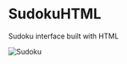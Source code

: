 # SudokuHTML
Sudoku interface built with HTML





![Sudoku](https://github.com/keremimrak/SudokuHTML/assets/70068743/ebe5f07f-4210-482d-9bef-6d2d94b460ca)
